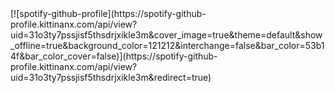 <div style="center">
[![spotify-github-profile](https://spotify-github-profile.kittinanx.com/api/view?uid=31o3ty7pssjisf5thsdrjxikle3m&cover_image=true&theme=default&show_offline=true&background_color=121212&interchange=false&bar_color=53b14f&bar_color_cover=false)](https://spotify-github-profile.kittinanx.com/api/view?uid=31o3ty7pssjisf5thsdrjxikle3m&redirect=true)
</div>
